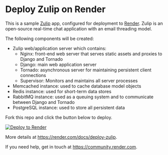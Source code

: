 # Deploy Zulip on Render

This is a sample [Zulip](https://zulip.com/) app, configured for deployment to [Render](https://render.com/). Zulip is an open-source real-time chat application with an email threading model. 

The following components will be created:

- Zulip web/application server which contains:
  - Nginx: front-end web server that serves static assets and proxies to Django and Tornado
  - Django: main web application server
  - Tornado: asynchronous server for maintaining persistent client connections
  - Supervisor: Monitors and maintains all server processes
- Memcached instance: used to cache database model objects
- Redis instance: used for short-term data stores
- RabbitMQ instance: used as a queuing system and to communicate between Django and Tornado
- PostgreSQL instance: used to store all persistent data

Fork this repo and click the button below to deploy.

[![Deploy to Render](http://render.com/images/deploy-to-render-button.svg)](https://render.com/deploy?repo=https://github.com/render-examples/zulip)

More details at https://render.com/docs/deploy-zulip.

If you need help, get in touch at https://community.render.com.
